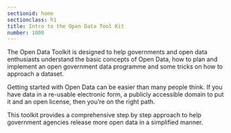 ```yaml
---
sectionid: home
sectionclass: h1
title: Intro to the Open Data Tool Kit
number: 1000
---
```


The Open Data Toolkit is designed to help governments and open data enthusiasts understand the basic concepts of Open Data, how to plan and implement an open government data programme and some tricks on how to approach a dataset.

Getting started with Open Data can be easier than many people think. If you have data in a re-usable electronic form, a publicly accessible domain to put it and an open license, then you’re on the right path.

This toolkit provides a comprehensive step by step approach to help government agencies release more open data in a simplified manner.
